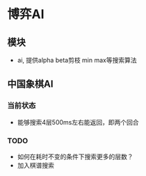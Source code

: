 # 博弈AI

## 模块
- ai, 提供alpha beta剪枝 min max等搜索算法

## 中国象棋AI

### 当前状态
- 能够搜索4层500ms左右能返回，即两个回合

### TODO
- 如何在耗时不变的条件下搜索更多的层数？
- 加入棋谱搜索